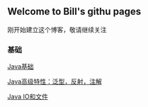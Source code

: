 ## Welcome to Bill's githu pages

 刚开始建立这个博客，敬请继续关注

### 基础
[Java基础](/base/java_stuct.md)

[Java高级特性：泛型，反射，注解](/base/Java_high_feature.md)

[Java IO和文件](/base/JavaIO.md)




